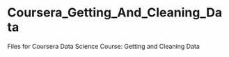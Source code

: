 # Coursera_Getting_And_Cleaning_Data
Files for Coursera Data Science Course: Getting and Cleaning Data 

